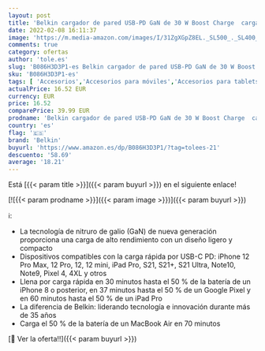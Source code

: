 ```yaml
---
layout: post
title: 'Belkin cargador de pared USB-PD GaN de 30 W Boost Charge  cargador rápido para iPhone 13  13 Pro  13 Pro Max  13 mini y modelos anteriores  MacBook Air  iPad Pro  Pixel  Galaxy y otros '
date: 2022-02-08 16:11:37
image: 'https://m.media-amazon.com/images/I/31ZgXGpZ8EL._SL500_._SL400_.jpg'
comments: true
category: ofertas
author: 'tole.es'
slug: 'B086H3D3P1-es Belkin cargador de pared USB-PD GaN de 30 W Boost Charge...'
sku: 'B086H3D3P1-es'
tags: [ 'Accesorios','Accesorios para móviles','Accesorios para tablets','Cargadores de móvil de red','Cargadores para móviles','Cargadores y adaptadores para tablets','Comunicación móvil y accesorios','Electrónica','Informática','belkin','ipad','iphone', ]
actualPrice: 16.52 EUR
currency: EUR
price: 16.52
comparePrice: 39.99 EUR
prodname: 'Belkin cargador de pared USB-PD GaN de 30 W Boost Charge  cargador rápido para iPhone 13  13 Pro  13 Pro Max  13 mini y modelos anteriores  MacBook Air  iPad Pro  Pixel  Galaxy y otros '
country: 'es'
flag: '🇪🇸'
brand: 'Belkin'
buyurl: 'https://www.amazon.es/dp/B086H3D3P1/?tag=tolees-21'
descuento: '58.69'
average: '18.21'
---
```


Está [{{< param title >}}]({{< param buyurl >}}) en el siguiente enlace!

[![{{< param prodname >}}]({{< param image >}})]({{< param buyurl >}})

ℹ️:

- La tecnología de nitruro de galio (GaN) de nueva generación proporciona una carga de alto rendimiento con un diseño ligero y compacto
- Dispositivos compatibles con la carga rápida por USB-C PD: iPhone 12 Pro Max, 12 Pro, 12, 12 mini, iPad Pro, S21, S21+, S21 Ultra, Note10, Note9, Pixel 4, 4XL y otros
- Llena por carga rápida en 30 minutos hasta el 50 % de la batería de un iPhone 8 o posterior, en 37 minutos hasta el 50 % de un Google Pixel y en 60 minutos hasta el 50 % de un iPad Pro
- La diferencia de Belkin: liderando tecnología e innovación durante más de 35 años
- Carga el 50 % de la batería de un MacBook Air en 70 minutos

[🛒 Ver la oferta!!]({{< param buyurl >}})
